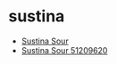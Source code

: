 # sustina

 * [Sustina Sour](../../index/s/sustina-sour-51209620.json)
 * [Sustina Sour 51209620](../../index/s/sustina-sour-51209620.json)
